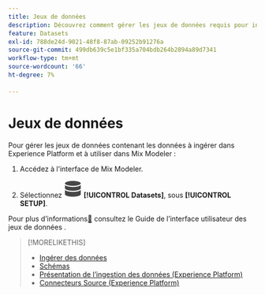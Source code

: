 ```yaml
---
title: Jeux de données
description: Découvrez comment gérer les jeux de données requis pour ingérer des données dans Mix Modeler.
feature: Datasets
exl-id: 788de24d-9021-48f8-87ab-09252b91276a
source-git-commit: 499db639c5e1bf335a704bdb264b2894a89d7341
workflow-type: tm+mt
source-wordcount: '66'
ht-degree: 7%

---
```


# Jeux de données

Pour gérer les jeux de données contenant les données à ingérer dans Experience Platform et à utiliser dans Mix Modeler :

1. Accédez à l’interface de Mix Modeler.

1. Sélectionnez ![Données](/help/assets/icons/Data.svg) **[!UICONTROL Datasets]**, sous **[!UICONTROL SETUP]**.

Pour plus d’informations[&#128279;](https://experienceleague.adobe.com/docs/experience-platform/catalog/datasets/user-guide.html?lang=fr) consultez le  Guide de l’interface utilisateur des jeux de données .

>[!MORELIKETHIS]
>
>* [ Ingérer des données ](https://experienceleague.adobe.com/fr/docs/experience-platform/ingestion/home)
>* [Schémas](schemas.md)
>* [Présentation de l’ingestion des données (Experience Platform)](https://experienceleague.adobe.com/fr/docs/experience-platform/ingestion/home)
>* [Connecteurs Source (Experience Platform)](https://experienceleague.adobe.com/fr/docs/experience-platform/sources/home)
